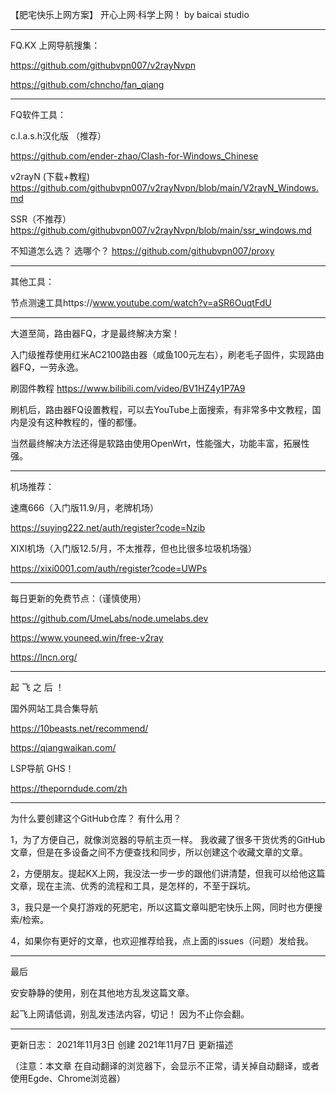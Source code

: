 


【肥宅快乐上网方案】 开心上网·科学上网！
by baicai studio

----------------------------

FQ.KX 上网导航搜集：

https://github.com/githubvpn007/v2rayNvpn

https://github.com/chncho/fan_qiang

----------------------------

FQ软件工具：

c.l.a.s.h汉化版 （推荐）

https://github.com/ender-zhao/Clash-for-Windows_Chinese

v2rayN (下载+教程)
https://github.com/githubvpn007/v2rayNvpn/blob/main/V2rayN_Windows.md

SSR（不推荐）
https://github.com/githubvpn007/v2rayNvpn/blob/main/ssr_windows.md


不知道怎么选？ 选哪个？
https://github.com/githubvpn007/proxy


----------------------------
其他工具：

节点测速工具https://www.youtube.com/watch?v=aSR6OuqtFdU


----------------------------

大道至简，路由器FQ，才是最终解决方案！

入门级推荐使用红米AC2100路由器（咸鱼100元左右），刷老毛子固件，实现路由器FQ，一劳永逸。

刷固件教程 https://www.bilibili.com/video/BV1HZ4y1P7A9

刷机后，路由器FQ设置教程，可以去YouTube上面搜索，有非常多中文教程，国内是没有这种教程的，懂的都懂。


当然最终解决方法还得是软路由使用OpenWrt，性能强大，功能丰富，拓展性强。

----------------------------

机场推荐：

速鹰666（入门版11.9/月，老牌机场）

https://suying222.net/auth/register?code=Nzib

XIXI机场（入门版12.5/月，不太推荐，但也比很多垃圾机场强）

https://xixi0001.com/auth/register?code=UWPs

----------------------------


每日更新的免费节点：（谨慎使用）

https://github.com/UmeLabs/node.umelabs.dev

https://www.youneed.win/free-v2ray

https://lncn.org/

----------------------------


起 飞 之 后 ！

国外网站工具合集导航

https://10beasts.net/recommend/

https://qiangwaikan.com/


LSP导航 GHS！

https://theporndude.com/zh

----------------------------

为什么要创建这个GitHub仓库？ 有什么用？

1，为了方便自己，就像浏览器的导航主页一样。
   我收藏了很多干货优秀的GitHub文章，但是在多设备之间不方便查找和同步，所以创建这个收藏文章的文章。
   
2，方便朋友。提起KX上网，我没法一步一步的跟他们讲清楚，但我可以给他这篇文章，现在主流、优秀的流程和工具，是怎样的，不至于踩坑。

3，我只是一个臭打游戏的死肥宅，所以这篇文章叫肥宅快乐上网，同时也方便搜索/检索。

4，如果你有更好的文章，也欢迎推荐给我，点上面的issues（问题）发给我。

----------------------------

最后

安安静静的使用，别在其他地方乱发这篇文章。

起飞上网请低调，别乱发违法内容，切记！ 因为不止你会翻。


----------------------------

更新日志：
2021年11月3日 创建
2021年11月7日 更新描述


（注意：本文章 在自动翻译的浏览器下，会显示不正常，请关掉自动翻译，或者使用Egde、Chrome浏览器）
